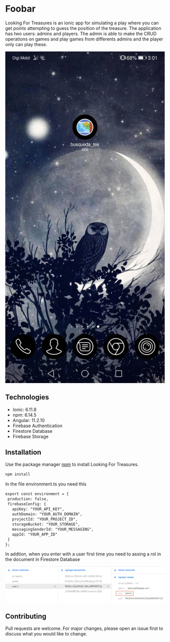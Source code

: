 # Foobar

Looking For Treasures is an ionic app for simulating a play where you can get points attempting to guess the position of the treasure. The application has two users: admins and players. The admin is able to make the CRUD operations on games and play games from differents admins and the player only can play these.

<img src="src/assets/img/muestra.gif" width="800" >

## Technologies

- Ionic: 6.11.8
- npm: 6.14.5
- Angular: 11.2.10
- Firebase Authentication
- Firestore Database
- Firebase Storage

## Installation

Use the package manager [npm](https://www.npmjs.com/) to install Looking For Treasures.

```bash
npm install
```

In the file environment.ts you need this

```
export const environment = {
 production: false,
 firebaseConfig: {
   apiKey: "YOUR_API_KEY",
   authDomain: "YOUR_AUTH_DOMAIN",
   projectId: "YOUR_PROJECT_ID",
   storageBucket: "YOUR_STORAGE",
   messagingSenderId: "YOUR_MESSAGING",
   appId: "YOUR_APP_ID"
 }
};

```

In addtion, when you enter with a user first time you need to assing a rol in the document in Firestore Database

<img src="src/assets/img/muestra2.png" width="800">

## Contributing

Pull requests are welcome. For major changes, please open an issue first to discuss what you would like to change.
